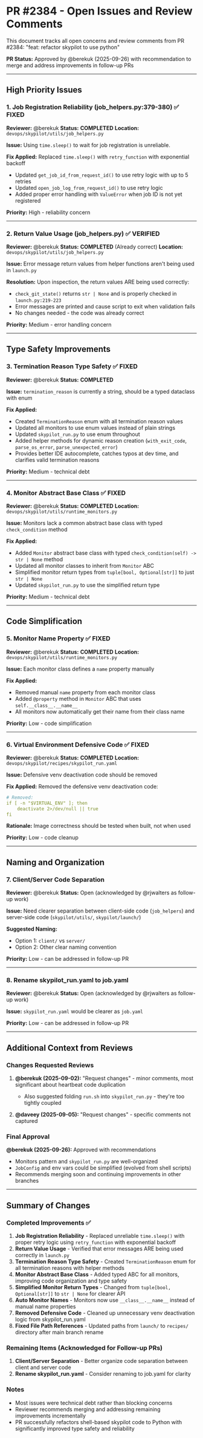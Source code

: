 # PR #2384 - Open Issues and Review Comments

This document tracks all open concerns and review comments from PR #2384: "feat: refactor skypilot to use python"

**PR Status:** Approved by @berekuk (2025-09-26) with recommendation to merge and address improvements in follow-up PRs

---

## High Priority Issues

### 1. Job Registration Reliability (job_helpers.py:379-380) ✅ FIXED
**Reviewer:** @berekuk
**Status:** **COMPLETED**
**Location:** `devops/skypilot/utils/job_helpers.py`

**Issue:** Using `time.sleep()` to wait for job registration is unreliable.

**Fix Applied:** Replaced `time.sleep()` with `retry_function` with exponential backoff
- Updated `get_job_id_from_request_id()` to use retry logic with up to 5 retries
- Updated `open_job_log_from_request_id()` to use retry logic
- Added proper error handling with `ValueError` when job ID is not yet registered

**Priority:** High - reliability concern

---

### 2. Return Value Usage (job_helpers.py) ✅ VERIFIED
**Reviewer:** @berekuk
**Status:** **COMPLETED** (Already correct)
**Location:** `devops/skypilot/utils/job_helpers.py`

**Issue:** Error message return values from helper functions aren't being used in `launch.py`

**Resolution:** Upon inspection, the return values ARE being used correctly:
- `check_git_state()` returns `str | None` and is properly checked in `launch.py:219-223`
- Error messages are printed and cause script to exit when validation fails
- No changes needed - the code was already correct

**Priority:** Medium - error handling concern

---

## Type Safety Improvements

### 3. Termination Reason Type Safety ✅ FIXED
**Reviewer:** @berekuk
**Status:** **COMPLETED**

**Issue:** `termination_reason` is currently a string, should be a typed dataclass with enum

**Fix Applied:**
- Created `TerminationReason` enum with all termination reason values
- Updated all monitors to use enum values instead of plain strings
- Updated `skypilot_run.py` to use enum throughout
- Added helper methods for dynamic reason creation (`with_exit_code`, `parse_os_error`, `parse_unexpected_error`)
- Provides better IDE autocomplete, catches typos at dev time, and clarifies valid termination reasons

**Priority:** Medium - technical debt

---

### 4. Monitor Abstract Base Class ✅ FIXED
**Reviewer:** @berekuk
**Status:** **COMPLETED**
**Location:** `devops/skypilot/utils/runtime_monitors.py`

**Issue:** Monitors lack a common abstract base class with typed `check_condition` method

**Fix Applied:**
- Added `Monitor` abstract base class with typed `check_condition(self) -> str | None` method
- Updated all monitor classes to inherit from `Monitor` ABC
- Simplified monitor return types from `tuple[bool, Optional[str]]` to just `str | None`
- Updated `skypilot_run.py` to use the simplified return type

**Priority:** Medium - technical debt

---

## Code Simplification

### 5. Monitor Name Property ✅ FIXED
**Reviewer:** @berekuk
**Status:** **COMPLETED**
**Location:** `devops/skypilot/utils/runtime_monitors.py`

**Issue:** Each monitor class defines a `name` property manually

**Fix Applied:**
- Removed manual `name` property from each monitor class
- Added `@property` method in `Monitor` ABC that uses `self.__class__.__name__`
- All monitors now automatically get their name from their class name

**Priority:** Low - code simplification

---

### 6. Virtual Environment Defensive Code ✅ FIXED
**Reviewer:** @berekuk
**Status:** **COMPLETED**
**Location:** `devops/skypilot/recipes/skypilot_run.yaml`

**Issue:** Defensive venv deactivation code should be removed

**Fix Applied:** Removed the defensive venv deactivation code:
```yaml
# Removed:
if [ -n "$VIRTUAL_ENV" ]; then
    deactivate 2>/dev/null || true
fi
```

**Rationale:** Image correctness should be tested when built, not when used

**Priority:** Low - code cleanup

---

## Naming and Organization

### 7. Client/Server Code Separation
**Reviewer:** @berekuk
**Status:** Open (acknowledged by @rjwalters as follow-up work)

**Issue:** Need clearer separation between client-side code (`job_helpers`) and server-side code (`skypilot/utils/`, `skypilot/launch/`)

**Suggested Naming:**
- Option 1: `client/` vs `server/`
- Option 2: Other clear naming convention

**Priority:** Low - can be addressed in follow-up PR

---

### 8. Rename skypilot_run.yaml to job.yaml
**Reviewer:** @berekuk
**Status:** Open (acknowledged by @rjwalters as follow-up work)

**Issue:** `skypilot_run.yaml` would be clearer as `job.yaml`

**Priority:** Low - can be addressed in follow-up PR

---

## Additional Context from Reviews

### Changes Requested Reviews

1. **@berekuk (2025-09-02):** "Request changes" - minor comments, most significant about heartbeat code duplication
   - Also suggested folding `run.sh` into `skypilot_run.py` - they're too tightly coupled

2. **@daveey (2025-09-05):** "Request changes" - specific comments not captured

### Final Approval

**@berekuk (2025-09-26):** Approved with recommendations
- Monitors pattern and `skypilot_run.py` are well-organized
- `JobConfig` and env vars could be simplified (evolved from shell scripts)
- Recommends merging soon and continuing improvements in other branches

---

## Summary of Changes

### Completed Improvements ✅

1. **Job Registration Reliability** - Replaced unreliable `time.sleep()` with proper retry logic using `retry_function` with exponential backoff
2. **Return Value Usage** - Verified that error messages ARE being used correctly in `launch.py`
3. **Termination Reason Type Safety** - Created `TerminationReason` enum for all termination reasons with helper methods
4. **Monitor Abstract Base Class** - Added typed ABC for all monitors, improving code organization and type safety
5. **Simplified Monitor Return Types** - Changed from `tuple[bool, Optional[str]]` to `str | None` for clearer API
6. **Auto Monitor Names** - Monitors now use `__class__.__name__` instead of manual name properties
7. **Removed Defensive Code** - Cleaned up unnecessary venv deactivation logic from skypilot_run.yaml
8. **Fixed File Path References** - Updated paths from `launch/` to `recipes/` directory after main branch rename

### Remaining Items (Acknowledged for Follow-up PRs)

1. **Client/Server Separation** - Better organize code separation between client and server code
2. **Rename skypilot_run.yaml** - Consider renaming to job.yaml for clarity

### Notes

- Most issues were technical debt rather than blocking concerns
- Reviewer recommends merging and addressing remaining improvements incrementally
- PR successfully refactors shell-based skypilot code to Python with significantly improved type safety and reliability
